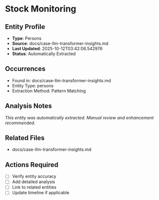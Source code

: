 # Stock Monitoring

## Entity Profile
- **Type**: Persons
- **Source**: docs/case-llm-transformer-insights.md
- **Last Updated**: 2025-10-12T03:42:06.542976
- **Status**: Automatically Extracted

## Occurrences
- Found in: docs/case-llm-transformer-insights.md
- Entity Type: persons
- Extraction Method: Pattern Matching

## Analysis Notes
*This entity was automatically extracted. Manual review and enhancement recommended.*

## Related Files
- docs/case-llm-transformer-insights.md

## Actions Required
- [ ] Verify entity accuracy
- [ ] Add detailed analysis
- [ ] Link to related entities
- [ ] Update timeline if applicable

